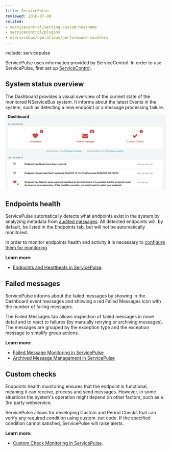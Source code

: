 ```yaml
---
title: ServicePulse
reviewed: 2016-07-09
related:
- servicecontrol/setting-custom-hostname
- servicecontrol/plugins
- nservicebus/operations/performance-counters
---
```


include: servicepulse

ServicePulse uses information provided by ServiceControl. In order to use ServicePulse, first set up [ServiceControl](/servicecontrol/).


## System status overview

The Dashboard provides a visual overview of the current state of the monitored NServiceBus system. It informs about the latest Events in the system, such as detecting a new endpoint or a message processing failure.

![Dashboard](images/dashboard-overview.png)


## Endpoints health

ServicePulse automatically detects what endpoints exist in the system by analyzing metadata from [audited messages](/nservicebus/operations/auditing.md). All detected endpoints will, by default, be listed in the Endpoints tab, but will not be automatically monitored.

In order to monitor endpoints health and activity it is necessary to [configure them for monitoring](/servicepulse/how-to-configure-endpoints-for-monitoring.md).

**Learn more:**
- [Endpoints and Heartbeats in ServicePulse](/servicepulse/intro-endpoints-heartbeats.md).


## Failed messages

ServicePulse informs about the failed messages by showing in the Dashboard event messages and showing a red Failed Messages icon with the number of failing messages. 

The Failed Messages tab allows inspection of failed messages in more detail and to react to failures (by manually retrying or archiving messages). The messages are grouped by the exception type and the exception message to simplify group actions.

**Learn more:**
- [Failed Message Monitoring in ServicePulse](/servicepulse/intro-failed-messages.md)
- [Archived Message Management in ServicePulse](/servicepulse/intro-archived-messages.md)


## Custom checks

Endpoints health monitoring ensures that the endpoint is functional, meaning it can receive, process and send messages. However, in some situations the system's operation might depend on other factors, such as a 3rd party webservice.

ServicePulse allows for developing Custom and Period Checks that can verify any required condition using custom .net code. If the specified condition cannot satisfied, ServicePulse will raise alerts.

**Learn more:**
- [Custom Check Monitoring in ServicePulse](/servicepulse/intro-endpoints-custom-checks.md).
